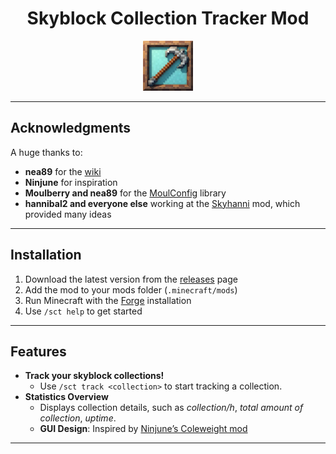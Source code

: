 <h1 align = "center">Skyblock Collection Tracker Mod</h1>


<div align="center">
  <img src="src/main/resources/assets/logo.jpg" alt="Collection Tracker GUI" width="80">
</div>

---

## Acknowledgments

A huge thanks to:

- **nea89** for the [wiki](https://moddev.nea.moe)
- **Ninjune** for inspiration
- **Moulberry and nea89** for the [MoulConfig](https://notenoughupdates.org/MoulConfig/) library
- **hannibal2 and everyone else** working at the [Skyhanni](https://github.com/hannibal002/SkyHanni) mod, which provided many ideas

---


## Installation

1. Download the latest version from the [releases](https://github.com/ChindeaYTB/SkyblockCollectionTracker/releases) page
2. Add the mod to your mods folder (`.minecraft/mods`)
3. Run Minecraft with the [Forge](https://files.minecraftforge.net/net/minecraftforge/forge/index_1.8.9.html) installation
4. Use `/sct help` to get started

---

## Features

- **Track your skyblock collections!**
  - Use `/sct track <collection>` to start tracking a collection.
- **Statistics Overview**
  - Displays collection details, such as *collection/h*, *total amount of collection*, *uptime*.
  - **GUI Design**: Inspired by [Ninjune’s Coleweight mod](https://www.chattriggers.com/modules/v/Coleweight)

---

